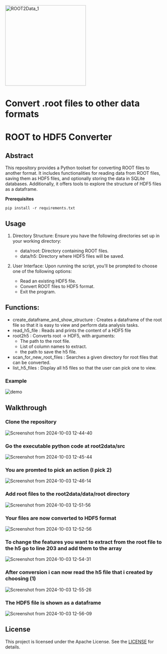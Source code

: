 <img width="256" alt="ROOT2Data_1" src="https://github.com/user-attachments/assets/5a104cd6-f1b6-4096-adde-716d1459ffcf"> 

# Convert .root files to other data formats

# ROOT to HDF5 Converter

## Abstract

This repository provides a Python toolset for converting ROOT files to another format. 
It includes functionalities for reading data from ROOT files, saving them as HDF5 files, and optionally storing the data in SQLite databases. 
Additionally, it offers tools to explore the structure of HDF5 files as a dataframe.

**Prerequisites**

```
pip install -r requirements.txt
```

## Usage

1) Directory Structure: Ensure you have the following directories set up in your working directory:
    - data/root: Directory containing ROOT files.
    - data/h5: Directory where HDF5 files will be saved.
    
2) User Interface: Upon running the script, you'll be prompted to choose one of the following options:
    - Read an existing HDF5 file.
    - Convert ROOT files to HDF5 format.
    - Exit the program.

## Functions:

- create_dataframe_and_show_structure : Creates a dataframe of the root file so that it is easy to view and perform data analysis tasks.
- read_h5_file : Reads and prints the content of a HDF5 file
- root2h5 : Converts root -> HDF5, with arguments:
    - The path to the root file.
    - List of column names to extract.
    - the path to save the h5 file.
- scan_for_new_root_files : Searches a given directory for root files that can be converted.
- list_h5_files : Display all h5 files so that the user can pick one to view.

### Example

![demo](https://github.com/user-attachments/assets/d49a68ae-dff3-4ec4-b0f3-1aab664b7dbf)


## Walkthrough

### Clone the repository
![Screenshot from 2024-10-03 12-44-40](https://github.com/user-attachments/assets/985c0d09-75a7-4035-9125-296ebd91a448)
### Go the executable python code at root2data/src
![Screenshot from 2024-10-03 12-45-44](https://github.com/user-attachments/assets/7c8ed717-6cb3-4205-acb6-ec2934f9247a)
### You are promted to pick an action (I pick 2)
![Screenshot from 2024-10-03 12-46-14](https://github.com/user-attachments/assets/ca964fe4-158c-4eb5-af62-093a4f6e8a66)
### Add root files to the root2data/data/root directory
![Screenshot from 2024-10-03 12-51-56](https://github.com/user-attachments/assets/8d16d686-bba9-4cdd-a266-da5c3d5812ac)
### Your files are now converted to HDF5 format
![Screenshot from 2024-10-03 12-52-56](https://github.com/user-attachments/assets/22cf6911-0bc2-45ae-8b28-b28524348221)
### To change the features you want to extract from the root file to the h5 go to line 203 and add them to the array
![Screenshot from 2024-10-03 12-54-31](https://github.com/user-attachments/assets/d15c771e-27ed-46b9-a9d7-01472b88b8ac)
### After conversion i can now read the h5 file that i created by choosing (1)
![Screenshot from 2024-10-03 12-55-26](https://github.com/user-attachments/assets/d5a3097b-0a68-429c-9de0-24b63249bbc8)
### The HDF5 file is shown as a dataframe
![Screenshot from 2024-10-03 12-56-09](https://github.com/user-attachments/assets/2bb7dba9-176f-4fbb-8413-a5d5a31a637f)




## License

This project is licensed under the Apache License. See the [LICENSE](https://github.com/appINPP/root2data/blob/main/LICENSE) for details.

